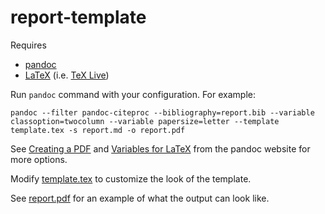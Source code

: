# report-template

Requires

- [pandoc](https://pandoc.org/)
- [LaTeX](https://en.wikibooks.org/wiki/LaTeX/Installation#Distributions) (i.e. [TeX Live](https://www.tug.org/texlive/))

Run `pandoc` command with your configuration. For example:

```
pandoc --filter pandoc-citeproc --bibliography=report.bib --variable classoption=twocolumn --variable papersize=letter --template template.tex -s report.md -o report.pdf
```

See [Creating a PDF](https://pandoc.org/MANUAL.html#creating-a-pdf) and [Variables for LaTeX](https://pandoc.org/MANUAL.html#variables-for-latex) from the pandoc website for more options.

Modify [template.tex](src/template.tex) to customize the look of the template.

See [report.pdf](dist/report.pdf) for an example of what the output can look like.
